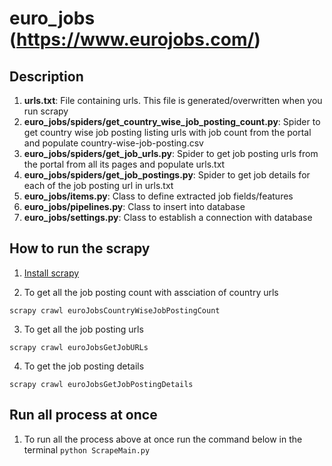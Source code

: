 # euro_jobs (https://www.eurojobs.com/)

## Description 
1. __urls.txt__: File containing urls. This file is generated/overwritten when you run scrapy
2. __euro_jobs/spiders/get_country_wise_job_posting_count.py__: Spider to get country wise job posting listing urls with job count from the portal and populate country-wise-job-posting.csv
3. __euro_jobs/spiders/get_job_urls.py__: Spider to get job posting urls from the portal from all its pages and populate urls.txt
4. __euro_jobs/spiders/get_job_postings.py__: Spider to get job details for each of the job posting url in urls.txt
5. __euro_jobs/items.py__: Class to define extracted job fields/features
6. __euro_jobs/pipelines.py__: Class to insert into database
7. __euro_jobs/settings.py__: Class to establish a connection with database

## How to run the scrapy
1. [Install scrapy](https://docs.scrapy.org/en/latest/intro/install.html#intro-install)

2. To get all the job posting count with assciation of country urls

```scrapy crawl euroJobsCountryWiseJobPostingCount```

3. To get all the job posting urls

```scrapy crawl euroJobsGetJobURLs```


4. To get the job posting details

```scrapy crawl euroJobsGetJobPostingDetails```

## Run all process at once
1. To run all the process above at once run the command below in the terminal
```python ScrapeMain.py```

